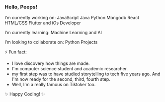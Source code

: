 ### Hello, Peeps!

 I’m currently working on:
JavaScript 
Java 
Python
Mongodb
React
HTML/CSS
Flutter and iOs Developer 

 I’m currently learning:
Machine Learning and AI


 I’m looking to collaborate on: Python Projects 

⚡ Fun fact:

- I love discovery how things are made.
- I'm computer science student and academic researcher. 
- my first step was to have studied storytelling to tech five years ago. And I'm now ready for the second, third, fourth step.
- Well, I'm a really famous on Tiktoker too. 


✨ Happy Coding! ✨

<!--
**jocrv/jocrv** is a ✨ _special_ ✨ repository because its `README.md` (this file) appears on your GitHub profile.

Here are some ideas to get you started:

- 🔭 I’m currently working on ...
- 🌱 I’m currently learning ...
- 👯 I’m looking to collaborate on ...
- 🤔 I’m looking for help with ...
- 💬 Ask me about ...
- 📫 How to reach me: ...
- 😄 Pronouns: ...
- ⚡ Fun fact: ...
-->

